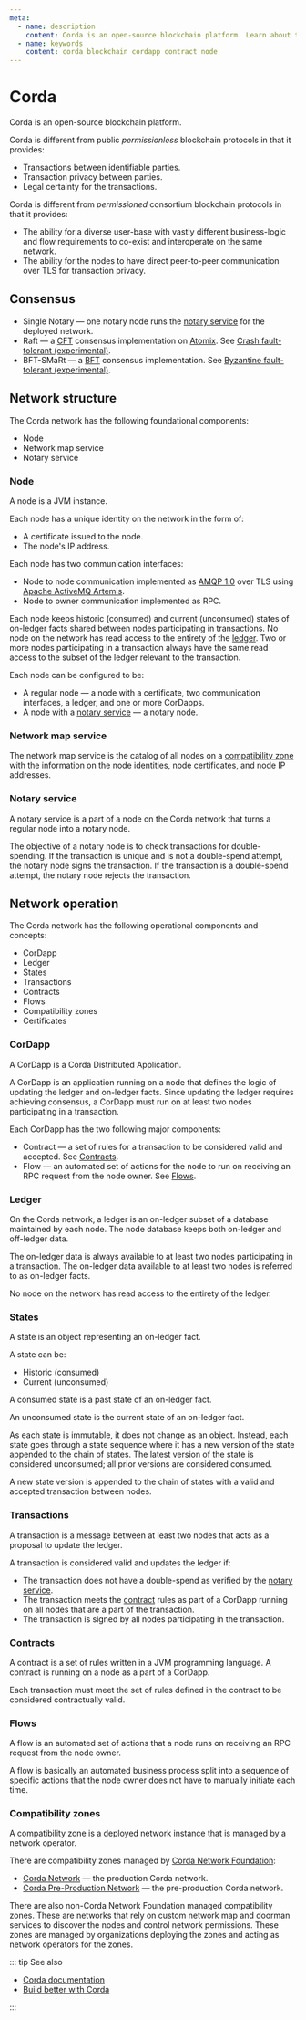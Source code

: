 ```yaml
---
meta:
  - name: description
    content: Corda is an open-source blockchain platform. Learn about the Corda consensus, network structure, transactions, contracts and flows that make CorDapps.
  - name: keywords
    content: corda blockchain cordapp contract node
---
```


# Corda

Corda is an open-source blockchain platform.

Corda is different from public *permissionless* blockchain protocols in that it provides:

* Transactions between identifiable parties.
* Transaction privacy between parties.
* Legal certainty for the transactions.

Corda is different from *permissioned* consortium blockchain protocols in that it provides:

* The ability for a diverse user-base with vastly different business-logic and flow requirements to co-exist and interoperate on the same network.
* The ability for the nodes to have direct peer-to-peer communication over TLS for transaction privacy.

## Consensus

* Single Notary — one notary node runs the [notary service](#notary-service) for the deployed network.
* Raft — a [CFT](/glossary/cft) consensus implementation on <a href="https://atomix.io/" rel="nofollow">Atomix</a>. See <a href="https://docs.corda.net/running-a-notary.html#crash-fault-tolerant-experimental" rel="nofollow">Crash fault-tolerant (experimental)</a>.
* BFT-SMaRt — a [BFT](/glossary/bft) consensus implementation. See <a href="https://docs.corda.net/running-a-notary.html#byzantine-fault-tolerant-experimental" rel="nofollow">Byzantine fault-tolerant (experimental)</a>.

## Network structure

The Corda network has the following foundational components:

* Node
* Network map service
* Notary service

### Node

A node is a JVM instance.

Each node has a unique identity on the network in the form of:

* A certificate issued to the node.
* The node's IP address.

Each node has two communication interfaces:

* Node to node communication implemented as <a href="http://docs.oasis-open.org/amqp/core/v1.0/os/amqp-core-overview-v1.0-os.html" rel="nofollow">AMQP 1.0</a> over TLS using <a href="https://activemq.apache.org/components/artemis/" rel="nofollow">Apache ActiveMQ Artemis</a>.
* Node to owner communication implemented as RPC.

Each node keeps historic (consumed) and current (unconsumed) states of on-ledger facts shared between nodes participating in transactions. No node on the network has read access to the entirety of the [ledger](#ledger). Two or more nodes participating in a transaction always have the same read access to the subset of the ledger relevant to the transaction.

Each node can be configured to be:

* A regular node — a node with a certificate, two communication interfaces, a ledger, and one or more CorDapps.
* A node with a [notary service](#notary-service) — a notary node.

### Network map service

The network map service is the catalog of all nodes on a [compatibility zone](#compatibility-zones) with the information on the node identities, node certificates, and node IP addresses.

### Notary service

A notary service is a part of a node on the Corda network that turns a regular node into a notary node.

The objective of a notary node is to check transactions for double-spending. If the transaction is unique and is not a double-spend attempt, the notary node signs the transaction. If the transaction is a double-spend attempt, the notary node rejects the transaction.

## Network operation

The Corda network has the following operational components and concepts:

* CorDapp
* Ledger
* States
* Transactions
* Contracts
* Flows
* Compatibility zones
* Certificates

### CorDapp

A CorDapp is a Corda Distributed Application.

A CorDapp is an application running on a node that defines the logic of updating the ledger and on-ledger facts. Since updating the ledger requires achieving consensus, a CorDapp must run on at least two nodes participating in a transaction.

Each CorDapp has the two following major components:

* Contract — a set of rules for a transaction to be considered valid and accepted. See [Contracts](#contracts).
* Flow — an automated set of actions for the node to run on receiving an RPC request from the node owner. See [Flows](#flows).

### Ledger

On the Corda network, a ledger is an on-ledger subset of a database maintained by each node. The node database keeps both on-ledger and off-ledger data.

The on-ledger data is always available to at least two nodes participating in a transaction. The on-ledger data available to at least two nodes is referred to as on-ledger facts.

No node on the network has read access to the entirety of the ledger.

### States

A state is an object representing an on-ledger fact.

A state can be:

* Historic (consumed)
* Current (unconsumed)

A consumed state is a past state of an on-ledger fact.

An unconsumed state is the current state of an on-ledger fact.

As each state is immutable, it does not change as an object. Instead, each state goes through a state sequence where it has a new version of the state appended to the chain of states. The latest version of the state is considered unconsumed; all prior versions are considered consumed.

A new state version is appended to the chain of states with a valid and accepted transaction between nodes.

### Transactions

A transaction is a message between at least two nodes that acts as a proposal to update the ledger.

A transaction is considered valid and updates the ledger if:

* The transaction does not have a double-spend as verified by the [notary service](#notary-service).
* The transaction meets the [contract](#contracts) rules as part of a CorDapp running on all nodes that are a part of the transaction.
* The transaction is signed by all nodes participating in the transaction.

### Contracts

A contract is a set of rules written in a JVM programming language. A contract is running on a node as a part of a CorDapp.

Each transaction must meet the set of rules defined in the contract to be considered contractually valid.

### Flows

A flow is an automated set of actions that a node runs on receiving an RPC request from the node owner.

A flow is basically an automated business process split into a sequence of specific actions that the node owner does not have to manually initiate each time.

### Compatibility zones

A compatibility zone is a deployed network instance that is managed by a network operator.

There are compatibility zones managed by <a href="https://corda.network/governance/index.html" rel="nofollow">Corda Network Foundation</a>:

* <a href="https://corda.network/" rel="nofollow">Corda Network</a> — the production Corda network.
* <a href="https://corda.network/participation/preprod" rel="nofollow">Corda Pre-Production Network</a> — the pre-production Corda network.

There are also non-Corda Network Foundation managed compatibility zones. These are networks that rely on custom network map and doorman services to discover the nodes and control network permissions. These zones are managed by organizations deploying the zones and acting as network operators for the zones.

::: tip See also

* <a href="https://docs.corda.net" rel="nofollow">Corda documentation</a>
* [Build better with Corda](https://chainstack.com/build-better-with-corda/)

:::
